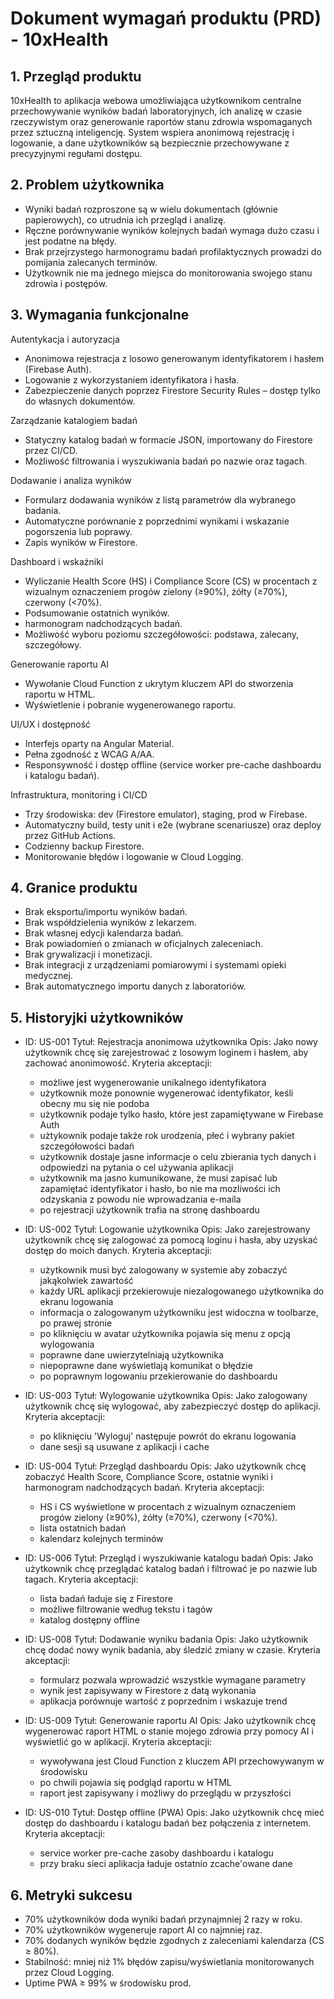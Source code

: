 # Dokument wymagań produktu (PRD) - 10xHealth

## 1. Przegląd produktu

10xHealth to aplikacja webowa umożliwiająca użytkownikom centralne przechowywanie wyników badań laboratoryjnych, ich analizę w czasie rzeczywistym oraz generowanie raportów stanu zdrowia wspomaganych przez sztuczną inteligencję. System wspiera anonimową rejestrację i logowanie, a dane użytkowników są bezpiecznie przechowywane z precyzyjnymi regułami dostępu.

## 2. Problem użytkownika

- Wyniki badań rozproszone są w wielu dokumentach (głównie papierowych), co utrudnia ich przegląd i analizę.
- Ręczne porównywanie wyników kolejnych badań wymaga dużo czasu i jest podatne na błędy.
- Brak przejrzystego harmonogramu badań profilaktycznych prowadzi do pomijania zalecanych terminów.
- Użytkownik nie ma jednego miejsca do monitorowania swojego stanu zdrowia i postępów.

## 3. Wymagania funkcjonalne

Autentykacja i autoryzacja
- Anonimowa rejestracja z losowo generowanym identyfikatorem i hasłem (Firebase Auth).
- Logowanie z wykorzystaniem identyfikatora i hasła.
- Zabezpieczenie danych poprzez Firestore Security Rules – dostęp tylko do własnych dokumentów.

Zarządzanie katalogiem badań
- Statyczny katalog badań w formacie JSON, importowany do Firestore przez CI/CD.
- Możliwość filtrowania i wyszukiwania badań po nazwie oraz tagach.

Dodawanie i analiza wyników
- Formularz dodawania wyników z listą parametrów dla wybranego badania.
- Automatyczne porównanie z poprzednimi wynikami i wskazanie pogorszenia lub poprawy.
- Zapis wyników w Firestore.

Dashboard i wskaźniki
- Wyliczanie Health Score (HS) i Compliance Score (CS) w procentach z wizualnym oznaczeniem progów zielony (≥90%), żółty (≥70%), czerwony (<70%).
- Podsumowanie ostatnich wyników.
- harmonogram nadchodzących badań.
- Możliwość wyboru poziomu szczegółowości: podstawa, zalecany, szczegółowy.

Generowanie raportu AI
- Wywołanie Cloud Function z ukrytym kluczem API do stworzenia raportu w HTML.
- Wyświetlenie i pobranie wygenerowanego raportu.

UI/UX i dostępność
- Interfejs oparty na Angular Material.
- Pełna zgodność z WCAG A/AA.
- Responsywność i dostęp offline (service worker pre-cache dashboardu i katalogu badań).

Infrastruktura, monitoring i CI/CD
- Trzy środowiska: dev (Firestore emulator), staging, prod w Firebase.
- Automatyczny build, testy unit i e2e (wybrane scenariusze) oraz deploy przez GitHub Actions.
- Codzienny backup Firestore.
- Monitorowanie błędów i logowanie w Cloud Logging.

## 4. Granice produktu

- Brak eksportu/importu wyników badań.
- Brak współdzielenia wyników z lekarzem.
- Brak własnej edycji kalendarza badań.
- Brak powiadomień o zmianach w oficjalnych zaleceniach.
- Brak grywalizacji i monetizacji.
- Brak integracji z urządzeniami pomiarowymi i systemami opieki medycznej.
- Brak automatycznego importu danych z laboratoriów.

## 5. Historyjki użytkowników

- ID: US-001
  Tytuł: Rejestracja anonimowa użytkownika
  Opis: Jako nowy użytkownik chcę się zarejestrować z losowym loginem i hasłem, aby zachować anonimowość.
  Kryteria akceptacji:
  - możliwe jest wygenerowanie unikalnego identyfikatora
  - użytkownik może ponownie wygenerować identyfikator, keśli obecny mu się nie podoba
  - użytkownik podaje tylko hasło, które jest zapamiętywane w Firebase Auth
  - użtykownik podaje także rok urodzenia, płeć i wybrany pakiet szczegółowości badań
  - użytkownik dostaje jasne informacje o celu zbierania tych danych i odpowiedzi na pytania o cel używania aplikacji
  - użytkownik ma jasno kumunikowane, że musi zapisać lub zapamiętać identyfikator i hasło, bo nie ma mozliwości ich odzyskania z powodu nie wprowadzania e-maila
  - po rejestracji użytkownik trafia na stronę dashboardu

- ID: US-002
  Tytuł: Logowanie użytkownika
  Opis: Jako zarejestrowany użytkownik chcę się zalogować za pomocą loginu i hasła, aby uzyskać dostęp do moich danych.
  Kryteria akceptacji:
  - użytkownik musi być zalogowany w systemie aby zobaczyć jakąkolwiek zawartość
  - każdy URL aplikacji przekierowuje niezalogowanego użytkownika do ekranu logowania
  - informacja o zalogowanym użytkowniku jest widoczna w toolbarze, po prawej stronie
  - po kliknięciu w avatar użytkownika pojawia się menu z opcją wylogowania
  - poprawne dane uwierzytelniają użytkownika
  - niepoprawne dane wyświetlają komunikat o błędzie
  - po poprawnym logowaniu przekierowanie do dashboardu

- ID: US-003
  Tytuł: Wylogowanie użytkownika
  Opis: Jako zalogowany użytkownik chcę się wylogować, aby zabezpieczyć dostęp do aplikacji.
  Kryteria akceptacji:
  - po kliknięciu 'Wyloguj' następuje powrót do ekranu logowania
  - dane sesji są usuwane z aplikacji i cache

- ID: US-004
  Tytuł: Przegląd dashboardu
  Opis: Jako użytkownik chcę zobaczyć Health Score, Compliance Score, ostatnie wyniki i harmonogram nadchodzących badań.
  Kryteria akceptacji:
  - HS i CS wyświetlone w procentach z wizualnym oznaczeniem progów zielony (≥90%), żółty (≥70%), czerwony (<70%).
  - lista ostatnich badań
  - kalendarz kolejnych terminów

- ID: US-006
  Tytuł: Przegląd i wyszukiwanie katalogu badań
  Opis: Jako użytkownik chcę przeglądać katalog badań i filtrować je po nazwie lub tagach.
  Kryteria akceptacji:
  - lista badań ładuje się z Firestore
  - możliwe filtrowanie według tekstu i tagów
  - katalog dostępny offline

- ID: US-008
  Tytuł: Dodawanie wyniku badania
  Opis: Jako użytkownik chcę dodać nowy wynik badania, aby śledzić zmiany w czasie.
  Kryteria akceptacji:
  - formularz pozwala wprowadzić wszystkie wymagane parametry
  - wynik jest zapisywany w Firestore z datą wykonania
  - aplikacja porównuje wartość z poprzednim i wskazuje trend

- ID: US-009
  Tytuł: Generowanie raportu AI
  Opis: Jako użytkownik chcę wygenerować raport HTML o stanie mojego zdrowia przy pomocy AI i wyświetlić go w aplikacji.
  Kryteria akceptacji:
  - wywoływana jest Cloud Function z kluczem API przechowywanym w środowisku
  - po chwili pojawia się podgląd raportu w HTML
  - raport jest zapisywany i możliwy do przeglądu w przyszłości

- ID: US-010
  Tytuł: Dostęp offline (PWA)
  Opis: Jako użytkownik chcę mieć dostęp do dashboardu i katalogu badań bez połączenia z internetem.
  Kryteria akceptacji:
  - service worker pre-cache zasoby dashboardu i katalogu
  - przy braku sieci aplikacja ładuje ostatnio zcache'owane dane


## 6. Metryki sukcesu

- 70% użytkowników doda wyniki badań przynajmniej 2 razy w roku.
- 70% użytkowników wygeneruje raport AI co najmniej raz.
- 70% dodanych wyników będzie zgodnych z zaleceniami kalendarza (CS ≥ 80%).
- Stabilność: mniej niż 1% błędów zapisu/wyświetlania monitorowanych przez Cloud Logging.
- Uptime PWA ≥ 99% w środowisku prod.


